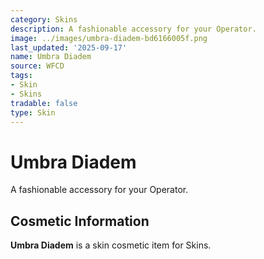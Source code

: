 ```yaml
---
category: Skins
description: A fashionable accessory for your Operator.
image: ../images/umbra-diadem-bd6166005f.png
last_updated: '2025-09-17'
name: Umbra Diadem
source: WFCD
tags:
- Skin
- Skins
tradable: false
type: Skin
---
```


# Umbra Diadem

A fashionable accessory for your Operator.

## Cosmetic Information

**Umbra Diadem** is a skin cosmetic item for Skins.

